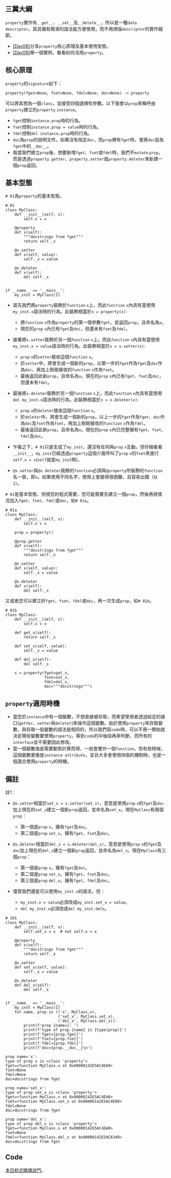 ## 三翼大綱
`property`實作有`__get__`、`__set__`及`__delete__`，所以是一種`data descriptor`。其具備有簡潔的語法能方便使用，而不用煩惱`descriptor`的實作細節。
* [[Day08]](https://ithelp.ithome.com.tw/articles/10317760)分享`property`核心原理及基本使用型態。
* [[Day09]](https://ithelp.ithome.com.tw/articles/10317761)舉一個實例，看看如何活用`property`。

## 核心原理
`property`的`signature`如下：
```python=
property(fget=None, fset=None, fdel=None, doc=None) -> property
```
可以將其想為一個`class`，並接受四個選擇性參數。以下我會以`prop`來稱呼由`property`建立的`property` `instance`。
* `fget`控制`instance.prop`時的行為。
* `fset`控制`instance.prop = value`時的行為。
* `fdel`控制`del instance.prop`時的行為。
* `doc`為`prop`的說明文件。如果沒有指定`doc`，而`prop`裡有`fget`時，會將`doc`設為`fget`中的`__doc__`。
* 每當我們建立`prop`後，想要新增`fget`、`fset`或`fdel`時，我們不`mutate` `prop`，而是透過`property.getter`、`property.setter`或`property.deleter`來新建一個`prop`返回。

## 基本型態
`# 01`為`property`的基本型態。
```python=
# 01
class MyClass:
    def __init__(self, x):
        self.x = x

    @property
    def x(self):
        """docstrings from fget"""
        return self._x

    @x.setter
    def x(self, value):
        self._x = value

    @x.deleter
    def x(self):
        del self._x


if __name__ == '__main__':
    my_inst = MyClass(1)
```
* 首先我們將`property`裝飾於`function` `x`上，而此`function` `x`內具有當使用`my_inst.x`語法時的行為。此裝飾相當於`x = property(x)`:
    * 將`function` `x`作為`property`的第一個參數`fget`，並返回`prop`，且命名為`x`。
    * 現在的`prop` `x`內已有`fget`及`doc`，但還未有`fset`及`fdel`。

* 接著將`x.setter`裝飾於另一個`function` `x`上，而此`function` `x`內具有當使用`my_inst.x = value`語法時的行為。此裝飾相當於`x = x.setter(x)`:
    * `prop` `x`的`setter`接收這個`function` `x`。
    * 於`setter`中，將會生成一個新的`prop`，以第一步的`fget`作為`fget`及`doc`作為`doc`，再加上剛剛接收的`function` `x`作為`fset`。
    * 最後返回此新`prop`，且命名為`x`。現在的`prop` `x`內已有`fget`、`fset`及`doc`，但還未有`fdel`。

* 最後將`x.deleter`裝飾於另一個`function` `x`上，而此`function` `x`內具有當使用`del my_inst.x`語法時的行為。此裝飾相當於`x = x.deleter(x)`:
    *  `prop` `x`的`deleter`接收這個`function` `x`。
    * 於`deleter`中，將會生成一個新的`prop`，以上一步的`fget`作為`fget`、`doc`作為`doc`及`fset`作為`fset`，再加上剛剛接收的`function` `x`作為`fdel`。
    * 最後返回此新`prop`，且命名為`x`。現在的`prop` `x`內已完整擁有`fget`、`fset`、`fdel`及`doc`。

* 乍看之下，`# 01`只是生成了`my_inst`，還沒有任何與`prop` `x`互動。但仔細看看`__init__`，`my_inst`已經透過`property`這個介面呼叫了`prop` `x`的`fset`來進行`self.x = x`(`self`就是`my_inst`啊)。

* `@x.setter`與`@x.deleter`裝飾的`function`必須與`@property`所裝飾的`function`名一致，即`x`。如果使用不同名字，使用上會變得很困難，且容易出錯（`註1`）。

`# 01`是基本型態，但視您的程式需要，您可能需要先建立一個`prop`，然後再視情況加入`fget`、`fset`、`fdel`或`doc`，如`# 01a`。
```python=
# 01a
class MyClass:
    def __init__(self, x):
        self.x = x

    prop = property()

    @prop.getter
    def x(self):
        """docstrings from fget"""
        return self._x

    @x.setter
    def x(self, value):
        self._x = value

    @x.deleter
    def x(self):
        del self._x
```
又或者您可以建立好`fget`、`fset`、`fdel`或`doc`，再一次生成`prop`，如`# 01b`。
```python=
# 01b
class MyClass:
    def __init__(self, x):
        self.x = x

    def get_x(self):
        return self._x

    def set_x(self, value):
        self._x = value

    def del_x(self):
        del self._x

    x = property(fget=get_x,
                 fset=set_x,
                 fdel=del_x,
                 doc="""docstrings""")
```


## `property`適用時機
* 當您於`instance`中有一個變數，不想直接被存取，而希望使用者透過給定的接口(`getter`、`setter`與`deleter`)來操作這個變數。由於使用`property`來存取變數，與存取一般變數的語法是相同的，所以我們寫`code`時，可以不用一開始就決定哪些變數要使用`property`，等到`code`的中後段再來判斷，而所有的`interface`並不需要因此修改。
* 當一個變數值是需要動態計算而得，一般會實作一個`function`。但有些時候，這個變數更像是`instance attribute`，並且大多會使用快取的機制時，也是一個適合使用`property`的時機。


## 備註
註1：
* `@x.setter`相當於`set_x = x.setter(set_x)`，意思是使用`prop` `x`的`fget`及`doc`加上現在的`set_x`建立一個新`prop`返回，並命名為`set_x`。現在`MyClass`有兩個`prop`：
    * 第一個是`prop` `x`，擁有`fget`及`doc`。
    * 第二個是`prop` `set_x`，擁有`fget`、`fset`及`doc`。

* `@x.deleter`相當於`del_x = x.deleter(del_x)`，意思是使用`prop` `x`的`fget`及`doc`加上現在的`del_x`建立一個新`prop`返回，並命名為`del_x`。現在`MyClass`有三個`prop`：
    * 第一個是`prop` `x`，擁有`fget`及`doc`。
    * 第二個是`prop` `set_x`，擁有`fget`、`fset`及`doc`。
    * 第三個是`prop` `del_x`，擁有`fget`、`fdel`及`doc`。
* 僅管我們還是可以使用`my_inst.x`的語法，但：
    * `my_inst.x = value`必須改成`my_inst.set_x = value`。
    * `del my_inst.x`必須改成`del my_inst.delx`。
```python=
# 101
class MyClass:
    def __init__(self, x):
        self.set_x = x  # not self.x = x

    @property
    def x(self):
        """docstrings from fget"""
        return self._x

    @x.setter
    def set_x(self, value):
        self._x = value

    @x.deleter
    def del_x(self):
        del self._x


if __name__ == '__main__':
    my_inst = MyClass(1)
    for name, prop in (('x', MyClass.x),
                       ('set_x', MyClass.set_x),
                       ('del_x', MyClass.del_x)):
        print(f'prop {name=}: ')
        print(f'type of prop {name} is {type(prop)}')
        print(f'fget={prop.fget}')
        print(f'fset={prop.fset}')
        print(f'fdel={prop.fdel}')
        print(f'doc={prop.__doc__}\n')
```
```
prop name='x': 
type of prop x is <class 'property'>
fget=<function MyClass.x at 0x00000142E5AC4EA0>
fset=None
fdel=None
doc=docstrings from fget

prop name='set_x': 
type of prop set_x is <class 'property'>
fget=<function MyClass.x at 0x00000142E5AC4EA0>
fset=<function MyClass.set_x at 0x00000142E5AC4E00>
fdel=None
doc=docstrings from fget

prop name='del_x':
type of prop del_x is <class 'property'>
fget=<function MyClass.x at 0x00000142E5AC4EA0>
fset=None
fdel=<function MyClass.del_x at 0x00000142E5AC6340>
doc=docstrings from fget
```

## Code
[本日程式碼傳送門](https://github.com/jrycw/py10wings/tree/master/src/03_property/day08_property)。
